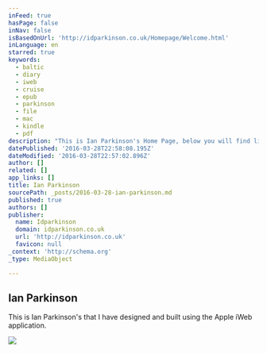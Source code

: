 ```yaml
---
inFeed: true
hasPage: false
inNav: false
isBasedOnUrl: 'http://idparkinson.co.uk/Homepage/Welcome.html'
inLanguage: en
starred: true
keywords:
  - baltic
  - diary
  - iweb
  - cruise
  - epub
  - parkinson
  - file
  - mac
  - kindle
  - pdf
description: "This is Ian Parkinson's Home Page, below you will find links to a number of web sites that I have designed and built using the Apple iWeb application."
datePublished: '2016-03-28T22:58:08.195Z'
dateModified: '2016-03-28T22:57:02.896Z'
author: []
related: []
app_links: []
title: Ian Parkinson
sourcePath: _posts/2016-03-28-ian-parkinson.md
published: true
authors: []
publisher:
  name: Idparkinson
  domain: idparkinson.co.uk
  url: 'http://idparkinson.co.uk'
  favicon: null
_context: 'http://schema.org'
_type: MediaObject

---
```

<article style=""><h1>Ian Parkinson</h1><p>This is Ian Parkinson's that I have designed and built using the Apple iWeb application.</p><img src="https://s3-us-west-2.amazonaws.com/the-grid-img/p/126a5e0d1b6f974d45f56cfb5ea1320840ebed26.png" /></article>